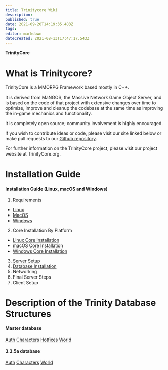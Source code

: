 ```yaml
---
title: Trinitycore Wiki
description: 
published: true
date: 2021-09-20T14:19:35.483Z
tags: 
editor: markdown
dateCreated: 2021-08-13T17:47:17.543Z
---
```


**TrinityCore**

# What is Trinitycore?
TrinityCore is a MMORPG Framework based mostly in C++.

It is derived from MaNGOS, the Massive Network Game Object Server, and is based on the code of that project with extensive changes over time to optimize, improve and cleanup the codebase at the same time as improving the in-game mechanics and functionality.

It is completely open source; community involvement is highly encouraged.

If you wish to contribute ideas or code, please visit our site linked below or make pull requests to our [Github repository](https://github.com/TrinityCore/).

For further information on the TrinityCore project, please visit our project website at TrinityCore.org.

# Installation Guide

#### Installation Guide (Linux, macOS and Windows)

1. Requirements 
- [Linux](/install/requirements/linux) 
- [MacOS](/install/requirements/macos)
- [Windows](/install/requirements/windows)
2. Core Installation By Platform
- [Linux Core Installation](/install/Core-Installation/linux-core-installation)
- [macOS Core Installation](/install/Core-Installation/macOS-core-installation)
- [Windows Core Installation](/install/Core-Installation/windows-core-installation)
3. [Server Setup](/install/Server-Setup)
4. [Database Installation](/install/Database-Installation)
5. Networking
6. Final Server Steps
7. Client Setup


# Description of the Trinity Database Structures
#### Master database
[Auth](/database/master/auth/home)
[Characters](/database/master/characters/home)
[Hotfixes](/database/master/hotfixes/home)
[World](/database/master/world/home)

#### 3.3.5a database
[Auth](/database/335/auth/home)
[Characters](/database/335/characters/home)
[World](/database/335/world/home)


